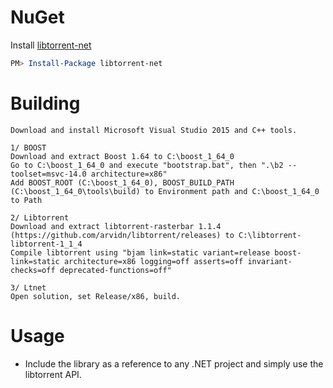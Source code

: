 # NuGet
Install [libtorrent-net](https://www.nuget.org/packages/libtorrent-net/)
```Powershell
PM> Install-Package libtorrent-net
```

# Building

```
Download and install Microsoft Visual Studio 2015 and C++ tools.

1/ BOOST
Download and extract Boost 1.64 to C:\boost_1_64_0
Go to C:\boost_1_64_0 and execute "bootstrap.bat", then ".\b2 --toolset=msvc-14.0 architecture=x86"
Add BOOST_ROOT (C:\boost_1_64_0), BOOST_BUILD_PATH (C:\boost_1_64_0\tools\build) to Environment path and C:\boost_1_64_0 to Path

2/ Libtorrent
Download and extract libtorrent-rasterbar 1.1.4 (https://github.com/arvidn/libtorrent/releases) to C:\libtorrent-libtorrent-1_1_4
Compile libtorrent using "bjam link=static variant=release boost-link=static architecture=x86 logging=off asserts=off invariant-checks=off deprecated-functions=off"

3/ Ltnet
Open solution, set Release/x86, build.
```

# Usage

* Include the library as a reference to any .NET project and simply use the libtorrent API.
